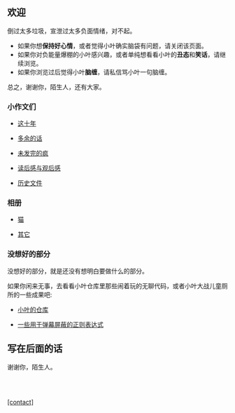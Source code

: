 ## 欢迎

倒过太多垃圾，宣泄过太多负面情绪，对不起。

- 如果你想**保持好心情**，或者觉得小叶确实脑袋有问题，请关闭该页面。
- 如果你对负能量爆棚的小叶感兴趣，或者单纯想看看小叶的**丑态**和**笑话**，请继续浏览。
- 如果你浏览过后觉得小叶**脑缠**，请私信骂小叶一句脑缠。

总之，谢谢你，陌生人，还有大家。

### 小作文们

- [这十年](sites/proses/这十年.md)

- [多余的话](sites/proses/多余的话.md)

- [未发完的疯](sites/proses/未发完的疯.md)

- [读后感与观后感](sites/proses/读后感与观后感.md)

- [历史文件](sites/proses/历史文件.md)

### 相册

- [猫](404.md)

- [其它](404.md)

### 没想好的部分

没想好的部分，就是还没有想明白要做什么的部分。

如果你闲来无事，去看看小叶仓库里那些闹着玩的无聊代码，或者小叶大战儿童厕所的一些成果吧:

- [小叶的仓库](https://github.com/Lingxuan-Ye?tab=repositories)

- [一些用于弹幕屏蔽的正则表达式](resources/undecided/一些用于弹幕屏蔽的正则表达式.md)

## 写在后面的话

谢谢你，陌生人。

<br>

<br>

[[contact]](resources/contact/contact.md)
